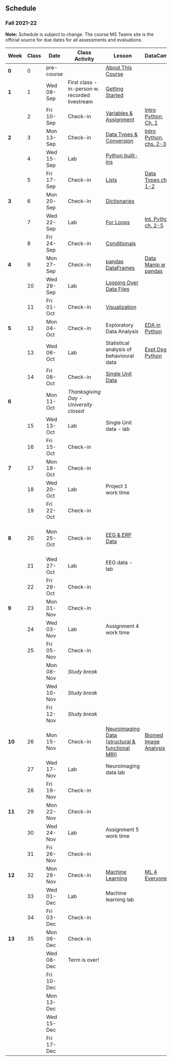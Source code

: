 ## Schedule
### Fall 2021-22

**Note:** Schedule is subject to change. The course MS Teams site is the official source for due dates for all assessments and evaluations.

| Week   | Class | Date       | Class Activity                                 | Lesson                                                                                                                      | DataCamp                                                                                       | Work Due                                                                                                                                                                                                                                                     |
|--------|-------|------------|------------------------------------------------|-----------------------------------------------------------------------------------------------------------------------------|------------------------------------------------------------------------------------------------|--------------------------------------------------------------------------------------------------------------------------------------------------------------------------------------------------------------------------------------------------------------|
| **0**  | 0     | pre-course |                                                | [About This Course](https://dalpsychneuro.github.io/NESC_3505_textbook/1/why.html)                                          |                                                                                                |                                                                                                                                                                                                                                                              |
| **1**  | 1     | Wed 08-Sep | First class - in-person w. recorded livestream | [Getting Started](https://dalpsychneuro.github.io/NESC_3505_textbook/2/learning_objectives.html)                            |                                                                                                |                                                                                                                                                                                                                                                              |
|        | 2     | Fri 10-Sep | Check-in                                       | [Variables & Assignment](https://dalpsychneuro.github.io/NESC_3505_textbook/3/variables-and-assignment.html)                | [Intro Python, Ch. 1](https://learn.datacamp.com/courses/intro-to-python-for-data-science)     | [Assignment 1](https://dalpsychneuro.github.io/NESC_3505/Assignments/Assignment_1/Assignment_1)                                                                                                                                                              |
| **2**  | 3     | Mon 13-Sep | Check-in                                       | [Data Types & Conversion](https://dalpsychneuro.github.io/NESC_3505_textbook/3/types-conversion.html)                       | [Intro Python, chs. 2-3](https://learn.datacamp.com/courses/intro-to-python-for-data-science)  | [Self-Assessment 1](https://teams.microsoft.com/l/team/19%3afOKN1_xuQyIMPzmwXZudRDqVkM74a4OXTgKDyg42wKY1%40thread.tacv2/conversations?groupId=feaf7f03-2edc-4f19-9351-a759cb86873f&tenantId=60b81999-0b7f-412d-92a3-e17d8ae9e3e0)                            |
|        | 4     | Wed 15-Sep | Lab                                            | [Python built-ins](https://dalpsychneuro.github.io/NESC_3505_textbook/3/built-in.html)                                      |                                                                                                |                                                                                                                                                                                                                                                              |
|        | 5     | Fri 17-Sep | Check-in                                       | [Lists](https://dalpsychneuro.github.io/NESC_3505_textbook/3/lists.html)                                                    | [Data Types ch. 1-2](https://learn.datacamp.com/courses/data-types-for-data-science-in-python) |                                                                                                                                                                                                                                                              |
| **3**  | 6     | Mon 20-Sep | Check-in                                       | [Dictionaries](https://dalpsychneuro.github.io/NESC_3505_textbook/3/dictionaries.html)                                      |                                                                                                | Assignment 2                                                                                                                                                                                                                                                 |
|        | 7     | Wed 22-Sep | Lab                                            | [For Loops](https://dalpsychneuro.github.io/NESC_3505_textbook/3/for-loops.html)                                            | [Int. Python ch. 2-5](https://learn.datacamp.com/courses/intermediate-python)                  |                                                                                                                                                                                                                                                              |
|        | 8     | Fri 24-Sep | Check-in                                       | [Conditionals](https://dalpsychneuro.github.io/NESC_3505_textbook/3/conditionals.html)                                      |                                                                                                |                                                                                                                                                                                                                                                              |
| **4**  | 9     | Mon 27-Sep | Check-in                                       | [pandas DataFrames](https://dalpsychneuro.github.io/NESC_3505_textbook/3/pandas-dataframes.html)                            | [Data Manip w pandas](https://learn.datacamp.com/courses/data-manipulation-with-pandas)        | [Self-Assessment 2](https://teams.microsoft.com/l/team/19%3afOKN1_xuQyIMPzmwXZudRDqVkM74a4OXTgKDyg42wKY1%40thread.tacv2/conversations?groupId=feaf7f03-2edc-4f19-9351-a759cb86873f&tenantId=60b81999-0b7f-412d-92a3-e17d8ae9e3e0)                            |
|        | 10    | Wed 29-Sep | Lab                                            | [Looping Over Data Files](https://dalpsychneuro.github.io/NESC_3505_textbook/3/looping-data-files.html)                     |                                                                                                |                                                                                                                                                                                                                                                              |
|        | 11    | Fri 01-Oct | Check-in                                       | [Visualization](https://dalpsychneuro.github.io/NESC_3505_textbook/visualization/introduction.html)                         |                                                                                                | Demo 1                                                                                                                                                                                                                                                       |
| **5**  | 12    | Mon 04-Oct | Check-in                                       | Exploratory Data Analysis                                                                                                   | [EDA in Python](https://learn.datacamp.com/courses/exploratory-data-analysis-in-python)        | Assignment 3                                                                                                                                                                                                                                                 |
|        | 13    | Wed 06-Oct | Lab                                            | Statistical analysis of behavioural data                                                                                    | [Expt Dsgn Python](https://learn.datacamp.com/courses/experimental-design-in-python)           |                                                                                                                                                                                                                                                              |
|        | 14    | Fri 08-Oct | Check-in                                       | [Single Unit Data](https://dalpsychneuro.github.io/NESC_3505_textbook/single_unit/introduction.html)                        |                                                                                                |                                                                                                                                                                                                                                                              |
| **6**  |       | Mon 11-Oct | *Thanksgiving Day - University closed*         |                                                                                                                             |                                                                                                | [Self-Assessment 3](https://teams.microsoft.com/l/team/19%3afOKN1_xuQyIMPzmwXZudRDqVkM74a4OXTgKDyg42wKY1%40thread.tacv2/conversations?groupId=feaf7f03-2edc-4f19-9351-a759cb86873f&tenantId=60b81999-0b7f-412d-92a3-e17d8ae9e3e0)                            |
|        | 15    | Wed 13-Oct | Lab                                            | Single Unit data - lab                                                                                                      |                                                                                                |                                                                                                                                                                                                                                                              |
|        | 16    | Fri 15-Oct | Check-in                                       |                                                                                                                             |                                                                                                |                                                                                                                                                                                                                                                              |
| **7**  | 17    | Mon 18-Oct | Check-in                                       |                                                                                                                             |                                                                                                |                                                                                                                                                                                                                                                              |
|        | 18    | Wed 20-Oct | Lab                                            | Project 1 work time                                                                                                         |                                                                                                |                                                                                                                                                                                                                                                              |
|        | 19    | Fri 22-Oct | Check-in                                       |                                                                                                                             |                                                                                                | Project 1                                                                                                                                                                                                                                                    |
| **8**  | 20    | Mon 25-Oct | Check-in                                       | [EEG & ERP Data](https://dalpsychneuro.github.io/NESC_3505_textbook/eeg/introduction.html)                                  |                                                                                                | [Self-Assessment 4](https://teams.microsoft.com/l/team/19%3afOKN1_xuQyIMPzmwXZudRDqVkM74a4OXTgKDyg42wKY1%40thread.tacv2/conversations?groupId=feaf7f03-2edc-4f19-9351-a759cb86873f&tenantId=60b81999-0b7f-412d-92a3-e17d8ae9e3e0); Project 1 peer assessment |
|        | 21    | Wed 27-Oct | Lab                                            | EEG data - lab                                                                                                              |                                                                                                |                                                                                                                                                                                                                                                              |
|        | 22    | Fri 29-Oct | Check-in                                       |                                                                                                                             |                                                                                                | Demo 2                                                                                                                                                                                                                                                       |
| **9**  | 23    | Mon 01-Nov | Check-in                                       |                                                                                                                             |                                                                                                |                                                                                                                                                                                                                                                              |
|        | 24    | Wed 03-Nov | Lab                                            | Assignment 4 work time                                                                                                      |                                                                                                |                                                                                                                                                                                                                                                              |
|        | 25    | Fri 05-Nov | Check-in                                       |                                                                                                                             |                                                                                                | Assignment 4                                                                                                                                                                                                                                                 |
|        |       | Mon 08-Nov | *Study break*                                  |                                                                                                                             |                                                                                                | [Self-Assessment 5](https://teams.microsoft.com/l/team/19%3afOKN1_xuQyIMPzmwXZudRDqVkM74a4OXTgKDyg42wKY1%40thread.tacv2/conversations?groupId=feaf7f03-2edc-4f19-9351-a759cb86873f&tenantId=60b81999-0b7f-412d-92a3-e17d8ae9e3e0)                            |
|        |       | Wed 10-Nov | *Study break*                                  |                                                                                                                             |                                                                                                |                                                                                                                                                                                                                                                              |
|        |       | Fri 12-Nov | *Study break*                                  |                                                                                                                             |                                                                                                |                                                                                                                                                                                                                                                              |
| **10** | 26    | Mon 15-Nov | Check-in                                       | [Neuroimaging Data (structural & functional MRI)](https://dalpsychneuro.github.io/NESC_3505_textbook/mri/introduction.html) | [Biomed Image Analysis](https://www.datacamp.com/courses/biomedical-image-analysis-in-python)  |                                                                                                                                                                                                                                                              |
|        | 27    | Wed 17-Nov | Lab                                            | Neuroimaging data lab                                                                                                       |                                                                                                |                                                                                                                                                                                                                                                              |
|        | 28    | Fri 19-Nov | Check-in                                       |                                                                                                                             |                                                                                                | Portfolio Submission 1                                                                                                                                                                                                                                       |
| **11** | 29    | Mon 22-Nov | Check-in                                       |                                                                                                                             |                                                                                                | [Self-Assessment 6](https://teams.microsoft.com/l/team/19%3afOKN1_xuQyIMPzmwXZudRDqVkM74a4OXTgKDyg42wKY1%40thread.tacv2/conversations?groupId=feaf7f03-2edc-4f19-9351-a759cb86873f&tenantId=60b81999-0b7f-412d-92a3-e17d8ae9e3e0)                            |
|        | 30    | Wed 24-Nov | Lab                                            | Assignment 5 work time                                                                                                      |                                                                                                |                                                                                                                                                                                                                                                              |
|        | 31    | Fri 26-Nov | Check-in                                       |                                                                                                                             |                                                                                                | Assignment 5                                                                                                                                                                                                                                                 |
| **12** | 32    | Mon 29-Nov | Check-in                                       | [Machine Learning](https://dalpsychneuro.github.io/NESC_3505_textbook/machine_learning/introduction.html)                   | [ML 4 Everyone](https://learn.datacamp.com/courses/machine-learning-for-everyone)              | Demo 3                                                                                                                                                                                                                                                       |
|        | 33    | Wed 01-Dec | Lab                                            | Machine learning lab                                                                                                        |                                                                                                |                                                                                                                                                                                                                                                              |
|        | 34    | Fri 03-Dec | Check-in                                       |                                                                                                                             |                                                                                                |                                                                                                                                                                                                                                                              |
| **13** | 35    | Mon 06-Dec | Check-in                                       |                                                                                                                             |                                                                                                | [Self-Assessment 7](https://teams.microsoft.com/l/team/19%3afOKN1_xuQyIMPzmwXZudRDqVkM74a4OXTgKDyg42wKY1%40thread.tacv2/conversations?groupId=feaf7f03-2edc-4f19-9351-a759cb86873f&tenantId=60b81999-0b7f-412d-92a3-e17d8ae9e3e0)                            |
|        |       | Wed 08-Dec | Term is over!                                  |                                                                                                                             |                                                                                                |                                                                                                                                                                                                                                                              |
|        |       | Fri 10-Dec |                                                |                                                                                                                             |                                                                                                | Project 2                                                                                                                                                                                                                                                    |
|        |       | Mon 13-Dec |                                                |                                                                                                                             |                                                                                                | Project 2 Peer Assessment                                                                                                                                                                                                                                    |
|        |       | Wed 15-Dec |                                                |                                                                                                                             |                                                                                                |                                                                                                                                                                                                                                                              |
|        |       | Fri 17-Dec |                                                |                                                                                                                             |                                                                                                | Portfolio Submission 2                                                                                                                                                                                                                                       |
